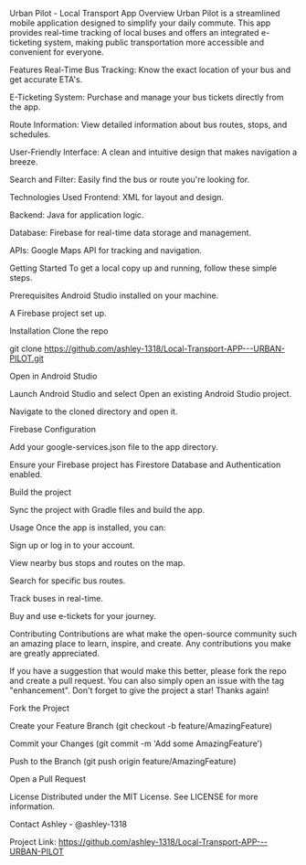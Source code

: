Urban Pilot - Local Transport App
Overview
Urban Pilot is a streamlined mobile application designed to simplify your daily commute. This app provides real-time tracking of local buses and offers an integrated e-ticketing system, making public transportation more accessible and convenient for everyone.

Features
Real-Time Bus Tracking: Know the exact location of your bus and get accurate ETA's.

E-Ticketing System: Purchase and manage your bus tickets directly from the app.

Route Information: View detailed information about bus routes, stops, and schedules.

User-Friendly Interface: A clean and intuitive design that makes navigation a breeze.

Search and Filter: Easily find the bus or route you're looking for.

Technologies Used
Frontend: XML for layout and design.

Backend: Java for application logic.

Database: Firebase for real-time data storage and management.

APIs: Google Maps API for tracking and navigation.

Getting Started
To get a local copy up and running, follow these simple steps.

Prerequisites
Android Studio installed on your machine.

A Firebase project set up.

Installation
Clone the repo

git clone https://github.com/ashley-1318/Local-Transport-APP---URBAN-PILOT.git

Open in Android Studio

Launch Android Studio and select Open an existing Android Studio project.

Navigate to the cloned directory and open it.

Firebase Configuration

Add your google-services.json file to the app directory.

Ensure your Firebase project has Firestore Database and Authentication enabled.

Build the project

Sync the project with Gradle files and build the app.

Usage
Once the app is installed, you can:

Sign up or log in to your account.

View nearby bus stops and routes on the map.

Search for specific bus routes.

Track buses in real-time.

Buy and use e-tickets for your journey.

Contributing
Contributions are what make the open-source community such an amazing place to learn, inspire, and create. Any contributions you make are greatly appreciated.

If you have a suggestion that would make this better, please fork the repo and create a pull request. You can also simply open an issue with the tag "enhancement".
Don't forget to give the project a star! Thanks again!

Fork the Project

Create your Feature Branch (git checkout -b feature/AmazingFeature)

Commit your Changes (git commit -m 'Add some AmazingFeature')

Push to the Branch (git push origin feature/AmazingFeature)

Open a Pull Request

License
Distributed under the MIT License. See LICENSE for more information.

Contact
Ashley - @ashley-1318

Project Link: https://github.com/ashley-1318/Local-Transport-APP---URBAN-PILOT
